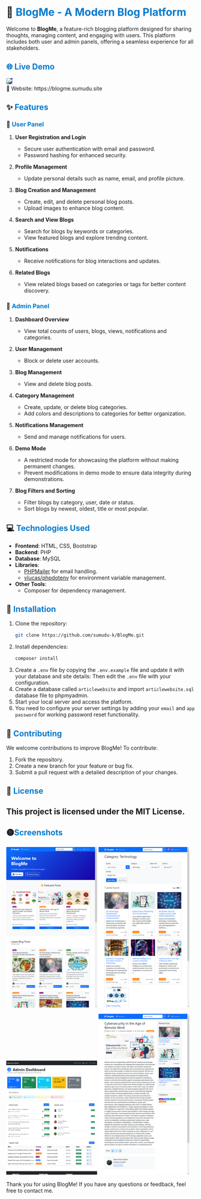 # 📝 <span style="color: #007ACC; font-weight: bold;">BlogMe - A Modern Blog Platform</span>

Welcome to **BlogMe**, a feature-rich blogging platform designed for sharing thoughts, managing content, and engaging with users. This platform includes both user and admin panels, offering a seamless experience for all stakeholders.

## <span style="color: #007ACC; font-weight: bold;">🌐 Live Demo</span>

<a href="https://blogme.sumudu.site">
  <img src="https://img.shields.io/badge/Visit-Live%20Website-%23ee0000?style=for-the-badge&logo=globe&logoColor=white" style="height:40px; background-color:blue;" />
</a>
<br>
🔗 Website: https://blogme.sumudu.site




## ✨ <span style="color: #007ACC; font-weight: bold;">Features</span>

### 👤 <span style="color: #007ACC; font-weight: bold;">User Panel</span>

1. **User Registration and Login**

   - Secure user authentication with email and password.
   - Password hashing for enhanced security.

2. **Profile Management**

   - Update personal details such as name, email, and profile picture.

3. **Blog Creation and Management**

   - Create, edit, and delete personal blog posts.
   - Upload images to enhance blog content.

4. **Search and View Blogs**

   - Search for blogs by keywords or categories.
   - View featured blogs and explore trending content.

5. **Notifications**

   - Receive notifications for blog interactions and updates.

6. **Related Blogs**
   - View related blogs based on categories or tags for better content discovery.

### 🔧 <span style="color: #007ACC; font-weight: bold;">Admin Panel</span>

1. **Dashboard Overview**

   - View total counts of users, blogs, views, notifications and categories.

2. **User Management**

   - Block or delete user accounts.

3. **Blog Management**

   - View and delete blog posts.

4. **Category Management**

   - Create, update, or delete blog categories.
   - Add colors and descriptions to categories for better organization.

5. **Notifications Management**

   - Send and manage notifications for users.

6. **Demo Mode**

   - A restricted mode for showcasing the platform without making permanent changes.
   - Prevent modifications in demo mode to ensure data integrity during demonstrations.

7. **Blog Filters and Sorting**
   - Filter blogs by category, user, date or status.
   - Sort blogs by newest, oldest, title or most popular.

## 💻 <span style="color: #007ACC; font-weight: bold;">Technologies Used</span>

- **Frontend**: HTML, CSS, Bootstrap
- **Backend**: PHP
- **Database**: MySQL
- **Libraries**:
  - [PHPMailer](https://github.com/PHPMailer/PHPMailer) for email handling.
  - [vlucas/phpdotenv](https://github.com/vlucas/phpdotenv) for environment variable management.
- **Other Tools**:
  - Composer for dependency management.

## 🚀 <span style="color: #007ACC; font-weight: bold;">Installation</span>

1. Clone the repository:
   ```bash
   git clone https://github.com/sumudu-k/BlogMe.git
   ```
2. Install dependencies:
   ```bash
   composer install
   ```
3. Create a `.env` file by copying the `.env.example` file and update it with your database and site details:
   Then edit the `.env` file with your configuration.
4. Create a database called `articlewebsite` and import `articlewebsite.sql` database file to phpmyadmin.
5. Start your local server and access the platform.
6. You need to configure your server settings by adding your `email` and `app password` for working password reset functionality.

## 🤝 <span style="color: #007ACC; font-weight: bold;">Contributing</span>

We welcome contributions to improve BlogMe! To contribute:

1. Fork the repository.
2. Create a new branch for your feature or bug fix.
3. Submit a pull request with a detailed description of your changes.

## 📄 <span style="color: #007ACC; font-weight: bold;">License</span>

## This project is licensed under the MIT License.

## 🟡<span style="color: #007ACC; font-weight: bold;">Screenshots</span>

<p float="left">
  <img src="https://raw.githubusercontent.com/sumudu-k/BlogMe/refs/heads/development/SCREENSHOTS/user-homepage.png" width="48%" />
  <img src="https://raw.githubusercontent.com/sumudu-k/BlogMe/refs/heads/development/SCREENSHOTS/user-search.png" width="48%" />
</p>
<p float="left">
  <img src="https://raw.githubusercontent.com/sumudu-k/BlogMe/refs/heads/development/SCREENSHOTS/admin-dashboard.png" width="48%" />
  <img src="https://raw.githubusercontent.com/sumudu-k/BlogMe/refs/heads/development/SCREENSHOTS/user-posts.png" width="48%" />

</p>
Thank you for using BlogMe! If you have any questions or feedback, feel free to contact me.
